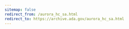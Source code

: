 ```yaml
---
sitemap: false 
redirect_from: /aurora_hc_sa.html 
redirect_to: https://archive.ada.gov/aurora_hc_sa.html 
---
```

